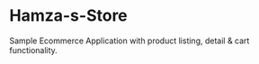 # Hamza-s-Store
Sample Ecommerce Application with product listing, detail &amp; cart functionality.
